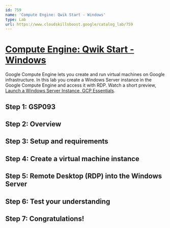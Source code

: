```yaml
---
id: 759
name: 'Compute Engine: Qwik Start - Windows'
type: Lab
url: https://www.cloudskillsboost.google/catalog_lab/759
---
```


# [Compute Engine: Qwik Start - Windows](https://www.cloudskillsboost.google/catalog_lab/759)

Google Compute Engine lets you create and run virtual machines on Google infrastructure.  In this lab you create a Windows Server instance in the Google Compute Engine and access it with RDP. Watch a short preview, <A HREF="https://youtu.be/EFPaP20APuw">Launch a Windows Server Instance, GCP Essentials</A>.

## Step 1: GSP093

## Step 2: Overview

## Step 3: Setup and requirements

## Step 4: Create a virtual machine instance

## Step 5: Remote Desktop (RDP) into the Windows Server

## Step 6: Test your understanding

## Step 7: Congratulations!
